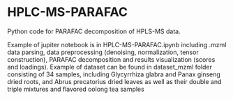 # HPLC-MS-PARAFAC

Python code for PARAFAC decomposition of HPLS-MS data.

Example of jupiter notebook is in HPLC-MS-PARAFAC.ipynb including .mzml data parsing, data preprocessing (denoising, normalization, tensor construction), PARAFAC decomposition and results visualization (scores and loadings).
Example of dataset can be found in dataset_mzml folder consisting of 34 samples, including Glycyrrhiza glabra and Panax ginseng dried roots, and Abrus precatorius dried leaves as well as their double and triple mixtures and flavored oolong tea samples 
